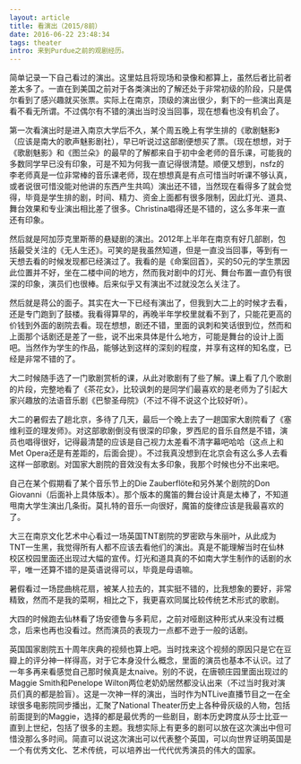 ```yaml
---
layout: article
title: 看演出（2015/8前）
date: 2016-06-22 23:48:34
tags: theater
intro: 来到Purdue之前的观剧经历。
---
```


简单记录一下自己看过的演出。这里姑且将现场和录像和都算上，虽然后者比前者差太多了。一直在到美国之前对于各类演出的了解还处于非常初级的阶段，只是偶尔看到了感兴趣就买张票。实际上在南京，顶级的演出很少，剩下的一些演出真是看不看无所谓。不过偶尔有不错的演出当时没当回事，现在想看也没有机会了。

第一次看演出时是进入南京大学后不久，某个周五晚上有学生排的《歌剧魅影》（应该是南大的歌声魅影剧社），早已听说过这部剧便想买了票。（现在想想，对于《歌剧魅影》和《图兰朵》的最早的了解都来自于初中金老师的音乐课，可能我的多数同学早已没有印象，可是不知为何我一直记得很清楚。顺便又想到，nsfz的李老师真是一位非常棒的音乐课老师，现在想想真是有点可惜当时听课不够认真，或者说很可惜没能对他讲的东西产生共鸣）演出还不错，当然现在看得多了就会觉得，毕竟是学生排的剧，时间、精力、资金上面都有很多限制，因此灯光、道具、舞台效果和专业演出相比差了很多。Christina唱得还是不错的，这么多年来一直还有印象。

然后就是阿加莎克里斯蒂的悬疑剧的演出。2012年上半年在南京有好几部剧，包括最受关注的《无人生还》。可笑的是我虽然知道，但是一直没当回事，等到有一天想去看的时候发现都已经演过了。我看的是《命案回首》，买的50元的学生票因此位置并不好，坐在二楼中间的地方，然而我对剧中的灯光、舞台布置一直仍有很深的印象，演员们也很棒。后来似乎又有演出不过就没怎么关注了。

然后就是蒋公的面子。其实在大一下已经有演出了，但我到大二上的时候才去看，还是专门跑到了鼓楼。我看得算早的，再晚半年学校里就看不到了，只能花更高的价钱到外面的剧院去看。现在想想，剧还不错，里面的讽刺和笑话很到位，然而和上面那个话剧还是差了一些，说不出来具体是什么地方，可能是舞台的设计上面吧。当然作为学生的作品，能够达到这样的深刻的程度，并享有这样的知名度，已经是非常不错的了。

大二时候随手选了一门歌剧赏析的课，从此对歌剧有了些了解。课上看了几个歌剧的片段，完整地看了《茶花女》，比较讽刺的是同学们最喜欢的是老师为了引起大家兴趣放的法语音乐剧《巴黎圣母院》（不过不得不说这个比较好听）。

大二的暑假去了趟北京，多待了几天，最后一个晚上去了一趟国家大剧院看了《塞维利亚的理发师》。对这部歌剧倒没有很深的印象，罗西尼的音乐自然是不错，演员也唱得很好，记得最清楚的应该是自己视力太差看不清字幕吧哈哈（这点上和Met Opera还是有差距的，后面会提）。不过我真没想到在北京会有这么多人去看这样一部歌剧。对国家大剧院的音效没有太多印象，我那个时候也分不出来吧。

自己在某个假期看了某个音乐节上的Die Zauberflöte和另外某个剧院的Don Giovanni（后面补上具体版本）。那个版本的魔笛的舞台设计真是太棒了，不知道甩南大学生演出几条街。莫扎特的音乐一向很好，魔笛的旋律应该是我最喜欢的了。

大三在南京文化艺术中心看过一场英国TNT剧院的罗密欧与朱丽叶，从此成为TNT一生黑，我觉得所有人都不应该去看他们的演出。真是不能理解当时在仙林校区校园里面还出现过大幅的宣传。灯光和道具真的不如南大学生制作的话剧的水平，唯一还算不错的是英语说得可以，毕竟是母语嘛。

暑假看过一场昆曲桃花扇，被某人拉去的，其实挺不错的，比我想象的要好，非常精致，然而不是我的菜啊，相比之下，我更喜欢同属比较传统艺术形式的歌剧。

大四的时候跑去仙林看了场安德鲁与多莉尼，之前对哑剧这种形式从来没有过概念，后来也再也没看过。然而演员的表现力一点都不逊于一般的话剧。 

英国国家剧院五十周年庆典的视频也算上吧。当时找来这个视频的原因只是它在豆瓣上的评分神一样得高，对于它本身没什么概念，里面的演员也基本不认识。过了一年多再来看感觉自己那时候真是太naive。别的不说，在唐顿庄园里面出现过的Maggie Smith和Penelope Wilton两位老奶奶居然都没认出来（不过当时我对演员们真的都是脸盲）。这是一次神一样的演出，当时作为NTLive直播节目之一在全球很多电影院同步播出，汇聚了National Theater历史上各种骨灰级的人物，包括前面提到的Maggie，选择的都是最优秀的一些剧目，剧本历史跨度从莎士比亚一直到上世纪，包括了很多的主题。我想实际上有更多的剧可以放在这次演出中但可惜没那么多时间。简直可以说这次演出可以代表整个英国，可以向世界证明英国是一个有优秀文化、艺术传统，可以培养出一代代优秀演员的伟大的国家。
